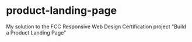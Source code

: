 # product-landing-page
My solution to the FCC Responsive Web Design Certification project "Build a Product Landing Page" 
